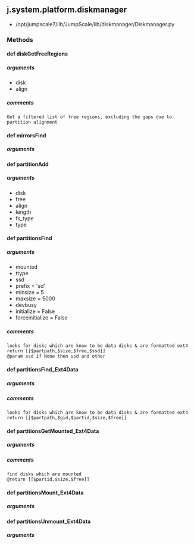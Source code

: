 ## j.system.platform.diskmanager

- /opt/jumpscale7/lib/JumpScale/lib/diskmanager/Diskmanager.py

### Methods

#### def diskGetFreeRegions 
##### arguments

- disk
- align

##### comments

```
Get a filtered list of free regions, excluding the gaps due to partition alignment

```

#### def mirrorsFind 
##### arguments

#### def partitionAdd 
##### arguments

- disk
- free
- align
- length
- fs_type
- type
#### def partitionsFind 
##### arguments

- mounted
- ttype
- ssd
- prefix = 'sd'
- minsize = 5
- maxsize = 5000
- devbusy
- initialize = False
- forceinitialize = False

##### comments

```
looks for disks which are know to be data disks & are formatted ext4
return [[$partpath,$size,$free,$ssd]]
@param ssd if None then ssd and other

```

#### def partitionsFind_Ext4Data 
##### arguments

##### comments

```
looks for disks which are know to be data disks & are formatted ext4
return [[$partpath,$gid,$partid,$size,$free]]

```

#### def partitionsGetMounted_Ext4Data 
##### arguments

##### comments

```
find disks which are mounted
@return [[$partid,$size,$free]]

```

#### def partitionsMount_Ext4Data 
##### arguments

#### def partitionsUnmount_Ext4Data 
##### arguments

